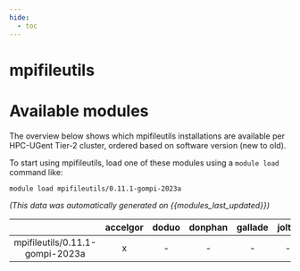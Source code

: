 ```yaml
---
hide:
  - toc
---
```


mpifileutils
============

# Available modules


The overview below shows which mpifileutils installations are available per HPC-UGent Tier-2 cluster, ordered based on software version (new to old).

To start using mpifileutils, load one of these modules using a `module load` command like:

```shell
module load mpifileutils/0.11.1-gompi-2023a
```

*(This data was automatically generated on {{modules_last_updated}})*

| |accelgor|doduo|donphan|gallade|joltik|litleo|shinx|
| :---: | :---: | :---: | :---: | :---: | :---: | :---: | :---: |
|mpifileutils/0.11.1-gompi-2023a|x|-|-|-|-|-|-|
